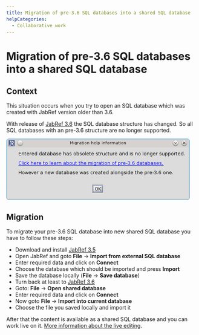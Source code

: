 ```yaml
---
title: Migration of pre-3.6 SQL databases into a shared SQL database
helpCategories:
  - Collaborative work
---
```


# Migration of pre-3.6 SQL databases into a shared SQL database

## Context

This situation occurs when you try to open an SQL database which was created with JabRef version older than 3.6.

With release of [JabRef 3.6](https://github.com/JabRef/jabref/releases/tag/v3.6) the SQL database structure has changed. So all SQL databases with an pre-3.6 structure are no longer supported.

![Screenshot of migration popup](../../.gitbook/assets/migrate-pre-3.6-db.png)

## Migration

To migrate your pre-3.6 SQL database into new shared SQL database you have to follow these steps:

* Download and install [JabRef 3.5](https://github.com/JabRef/jabref/releases/tag/v3.5)
* Open JabRef and goto **File** -&gt; **Import from external SQL database**
* Enter required data and click on **Connect**
* Choose the database which should be imported and press **Import**
* Save the database locally \(**File** -&gt; **Save database**\)
* Turn back at least to [JabRef 3.6](https://github.com/JabRef/jabref/releases/tag/v3.6)
* Goto: **File** -&gt; **Open shared database**
* Enter required data and click on **Connect**
* Now goto **File** -&gt; **Import into current database**
* Choose the file you saved locally and import it

After that the content is available as a shared SQL database and you can work live on it. [More information about the live editing](SQLDatabase.md).

